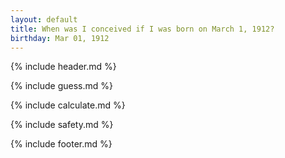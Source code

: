 ```yaml
---
layout: default
title: When was I conceived if I was born on March 1, 1912?
birthday: Mar 01, 1912
---
```


{% include header.md %}

{% include guess.md %}

{% include calculate.md %}

{% include safety.md %}

{% include footer.md %}



